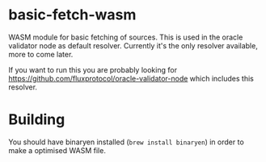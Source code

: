 # basic-fetch-wasm
WASM module for basic fetching of sources. This is used in the oracle validator node as default resolver. Currently it's the only resolver available, more to come later.

If you want to run this you are probably looking for https://github.com/fluxprotocol/oracle-validator-node which includes this resolver.

# Building

You should have binaryen installed (`brew install binaryen`) in order to make a optimised WASM file.